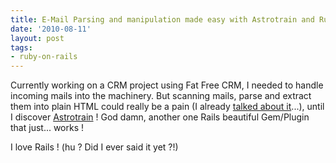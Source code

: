 ```yaml
---
title: E-Mail Parsing and manipulation made easy with Astrotrain and Ruby on Rails
date: '2010-08-11'
layout: post
tags:
- ruby-on-rails
---
```


Currently working on a CRM project using Fat Free CRM, I needed to handle incoming mails into the machinery. But scanning mails, parse and extract them into plain HTML could really be a pain (I already
[talked about it](http://www.guillaume-barillot.com/blog/fr/2009/11/02/123-a-ruby-gateway-for-postfix-in-order-to-build-a-rails-webmail)...), until I discover
[Astrotrain](http://github.com/entp/astrotrain) ! God damn, another one Rails beautiful Gem/Plugin that just... works !

I love Rails ! (hu ? Did I ever said it yet ?!)
